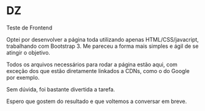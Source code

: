 # DZ
Teste de Frontend

Optei por desenvolver a página toda utilizando apenas HTML/CSS/javacript, trabalhando com Bootstrap 3.
Me pareceu a forma mais simples e ágil de se atingir o objetivo.

Todos os arquivos necessários para rodar a página estão aqui, com exceção dos que estão diretamente linkados a CDNs, como o do Google por exemplo.

Sem dúvida, foi bastante divertida a tarefa. 

Espero que gostem do resultado e que voltemos a conversar em breve.
